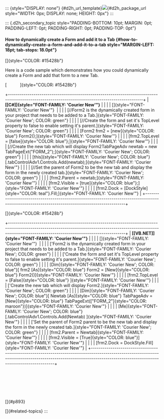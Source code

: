 ::: {style="DISPLAY: none"}
[](ms-xhelp:///?Id=d2h_url_template){#d2h_url_template}![](!package_url!){#d2h_package_url style="WIDTH: 0px; DISPLAY: none; HEIGHT: 0px"}
:::

::: {.d2h_secondary_topic style="PADDING-BOTTOM: 10pt; MARGIN: 0pt; PADDING-LEFT: 0pt; PADDING-RIGHT: 0pt; PADDING-TOP: 0pt"}
#### How to dynamically create a Form and add it to a Tab {#how-to-dynamically-create-a-form-and-add-it-to-a-tab style="MARGIN-LEFT: 18pt; tab-stops: 18.0pt"}

[]{style="COLOR: #15428b"} 

Here is a code sample which demonstrates how you could dynamically create a Form and add that form to a new Tab.

[           ]{style="COLOR: #15428b"}

+--------------------------------------------------------------------------------------------------------------------------------------------------+
| **[\[C#\]]{style="FONT-FAMILY: 'Courier New'"}**                                                                                                 |
|                                                                                                                                                  |
| []{style="FONT-FAMILY: 'Courier New'"}                                                                                                           |
|                                                                                                                                                  |
| [//Form2 is the dynamically created form in your project that needs to be added to a Tab.]{style="FONT-FAMILY: 'Courier New'; COLOR: green"}     |
|                                                                                                                                                  |
| [//Create the form and set it's TopLevel property to false to enable setting it's parent.]{style="FONT-FAMILY: 'Courier New'; COLOR: green"}     |
|                                                                                                                                                  |
| [Form2 frm2 = [new]{style="COLOR: blue"} Form2();]{style="FONT-FAMILY: 'Courier New'"}                                                           |
|                                                                                                                                                  |
| [frm2.TopLevel = [false]{style="COLOR: blue"};]{style="FONT-FAMILY: 'Courier New'"}                                                              |
|                                                                                                                                                  |
| [//Create the new tab which will display Form2TabPageAdv newtab = new TabPageExt(\"FORM_2\");]{style="FONT-FAMILY: 'Courier New'; COLOR: green"} |
|                                                                                                                                                  |
| [this]{style="FONT-FAMILY: 'Courier New'; COLOR: blue"}[.tabControlAdv1.Controls.Add(newtab);]{style="FONT-FAMILY: 'Courier New'"}               |
|                                                                                                                                                  |
| [//Set the parent of Form2 to be the new tab and display the form in the newly created tab.]{style="FONT-FAMILY: 'Courier New'; COLOR: green"}   |
|                                                                                                                                                  |
| [frm2.Parent = newtab;]{style="FONT-FAMILY: 'Courier New'"}                                                                                      |
|                                                                                                                                                  |
| [frm2.Visible = [true]{style="COLOR: blue"};]{style="FONT-FAMILY: 'Courier New'"}                                                                |
|                                                                                                                                                  |
| [frm2.Dock = [DockStyle]{style="COLOR: teal"}.Fill;]{style="FONT-FAMILY: 'Courier New'"}                                                         |
+--------------------------------------------------------------------------------------------------------------------------------------------------+

[]{style="COLOR: #15428b"} 

+-----------------------------------------------------------------------------------------------------------------------------------------------------------------------------------------------------------------------+
| **[\[VB.NET\]]{style="FONT-FAMILY: 'Courier New'"}**                                                                                                                                                                  |
|                                                                                                                                                                                                                       |
| []{style="FONT-FAMILY: 'Courier New'"}                                                                                                                                                                                |
|                                                                                                                                                                                                                       |
| [\'Form2 is the dynamically created form in your project that needs to be added to a Tab.]{style="FONT-FAMILY: 'Courier New'; COLOR: green"}                                                                          |
|                                                                                                                                                                                                                       |
| [\'Create the form and set it's TopLevel property to false to enable setting it's parent.]{style="FONT-FAMILY: 'Courier New'; COLOR: green"}                                                                          |
|                                                                                                                                                                                                                       |
| [Dim]{style="FONT-FAMILY: 'Courier New'; COLOR: blue"}[ frm2 [As]{style="COLOR: blue"} Form2 = [New]{style="COLOR: blue"} Form2()]{style="FONT-FAMILY: 'Courier New'"}                                                |
|                                                                                                                                                                                                                       |
| [frm2.TopLevel = [False]{style="COLOR: blue"} ]{style="FONT-FAMILY: 'Courier New'"}                                                                                                                                   |
|                                                                                                                                                                                                                       |
| [\'Create the new tab which will display Form2.]{style="FONT-FAMILY: 'Courier New'; COLOR: green"}                                                                                                                    |
|                                                                                                                                                                                                                       |
| [Dim]{style="FONT-FAMILY: 'Courier New'; COLOR: blue"}[ Newtab [As]{style="COLOR: blue"} TabPageAdv = [New]{style="COLOR: blue"} TabPageExt([\"FORM_2\"]{style="COLOR: maroon"})]{style="FONT-FAMILY: 'Courier New'"} |
|                                                                                                                                                                                                                       |
| [Me]{style="FONT-FAMILY: 'Courier New'; COLOR: blue"}[.tabControlAdv1.Controls.Add(Newtab) ]{style="FONT-FAMILY: 'Courier New'"}                                                                                      |
|                                                                                                                                                                                                                       |
| [\'Set the parent of Form2 parent to be the new tab and display the form in the newly created tab.]{style="FONT-FAMILY: 'Courier New'; COLOR: green"}                                                                 |
|                                                                                                                                                                                                                       |
| [frm2.Parent = Newtab]{style="FONT-FAMILY: 'Courier New'"}                                                                                                                                                            |
|                                                                                                                                                                                                                       |
| [frm2.Visible = [True]{style="COLOR: blue"}]{style="FONT-FAMILY: 'Courier New'"}                                                                                                                                      |
|                                                                                                                                                                                                                       |
| [frm2.Dock = DockStyle.Fill]{style="FONT-FAMILY: 'Courier New'"}                                                                                                                                                      |
+-----------------------------------------------------------------------------------------------------------------------------------------------------------------------------------------------------------------------+

 

 

 

[]{#p893} 

[]{#related-topics}
:::
